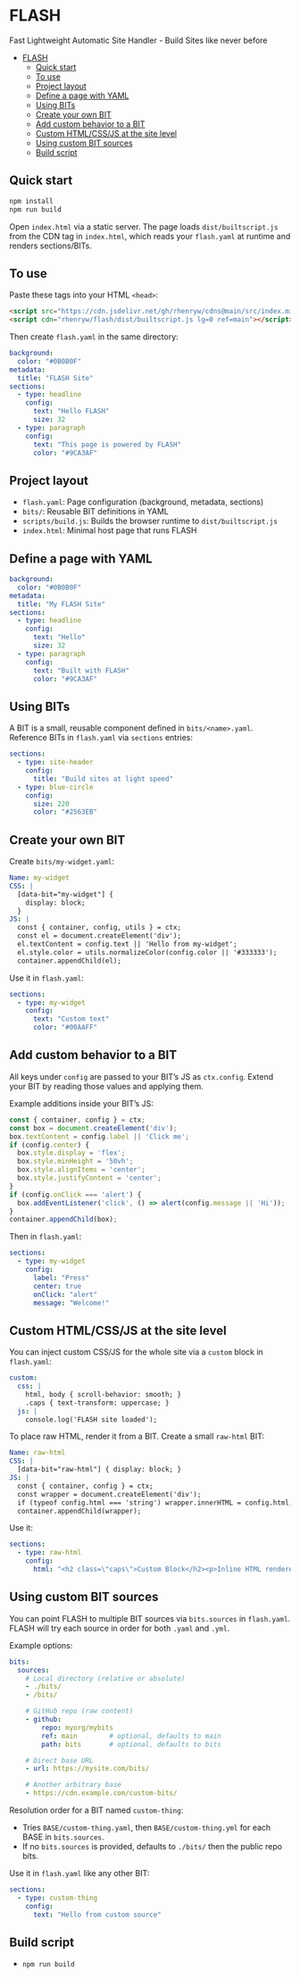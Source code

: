 # FLASH
Fast Lightweight Automatic Site Handler - Build Sites like never before

- [FLASH](#flash)
   * [Quick start](#quick-start)
   * [To use](#to-use)
   * [Project layout](#project-layout)
   * [Define a page with YAML](#define-a-page-with-yaml)
   * [Using BITs](#using-bits)
   * [Create your own BIT](#create-your-own-bit)
   * [Add custom behavior to a BIT](#add-custom-behavior-to-a-bit)
   * [Custom HTML/CSS/JS at the site level](#custom-htmlcssjs-at-the-site-level)
   * [Using custom BIT sources](#using-custom-bit-sources)
   * [Build script](#build-script)
  
## Quick start

```bash
npm install
npm run build
```

Open `index.html` via a static server. The page loads `dist/builtscript.js` from the CDN tag in `index.html`, which reads your `flash.yaml` at runtime and renders sections/BITs.

## To use

Paste these tags into your HTML `<head>`:

```html
<script src="https://cdn.jsdelivr.net/gh/rhenryw/cdns@main/src/index.min.js"></script>
<script cdn="rhenryw/flash/dist/builtscript.js lg=0 ref=main"></script>
```

Then create `flash.yaml` in the same directory:

```yaml
background:
  color: "#0B0B0F"
metadata:
  title: "FLASH Site"
sections:
  - type: headline
    config:
      text: "Hello FLASH"
      size: 32
  - type: paragraph
    config:
      text: "This page is powered by FLASH"
      color: "#9CA3AF"
```

## Project layout

- `flash.yaml`: Page configuration (background, metadata, sections)
- `bits/`: Reusable BIT definitions in YAML
- `scripts/build.js`: Builds the browser runtime to `dist/builtscript.js`
- `index.html`: Minimal host page that runs FLASH

## Define a page with YAML

```yaml
background:
  color: "#0B0B0F"
metadata:
  title: "My FLASH Site"
sections:
  - type: headline
    config:
      text: "Hello"
      size: 32
  - type: paragraph
    config:
      text: "Built with FLASH"
      color: "#9CA3AF"
```

## Using BITs

A BIT is a small, reusable component defined in `bits/<name>.yaml`. Reference BITs in `flash.yaml` via `sections` entries:

```yaml
sections:
  - type: site-header
    config:
      title: "Build sites at light speed"
  - type: blue-circle
    config:
      size: 220
      color: "#2563EB"
```

## Create your own BIT

Create `bits/my-widget.yaml`:

```yaml
Name: my-widget
CSS: |
  [data-bit="my-widget"] {
    display: block;
  }
JS: |
  const { container, config, utils } = ctx;
  const el = document.createElement('div');
  el.textContent = config.text || 'Hello from my-widget';
  el.style.color = utils.normalizeColor(config.color || '#333333');
  container.appendChild(el);
```

Use it in `flash.yaml`:

```yaml
sections:
  - type: my-widget
    config:
      text: "Custom text"
      color: "#00AAFF"
```

## Add custom behavior to a BIT

All keys under `config` are passed to your BIT’s JS as `ctx.config`. Extend your BIT by reading those values and applying them.

Example additions inside your BIT’s JS:

```js
const { container, config } = ctx;
const box = document.createElement('div');
box.textContent = config.label || 'Click me';
if (config.center) {
  box.style.display = 'flex';
  box.style.minHeight = '50vh';
  box.style.alignItems = 'center';
  box.style.justifyContent = 'center';
}
if (config.onClick === 'alert') {
  box.addEventListener('click', () => alert(config.message || 'Hi'));
}
container.appendChild(box);
```

Then in `flash.yaml`:

```yaml
sections:
  - type: my-widget
    config:
      label: "Press"
      center: true
      onClick: "alert"
      message: "Welcome!"
```

## Custom HTML/CSS/JS at the site level

You can inject custom CSS/JS for the whole site via a `custom` block in `flash.yaml`:

```yaml
custom:
  css: |
    html, body { scroll-behavior: smooth; }
    .caps { text-transform: uppercase; }
  js: |
    console.log('FLASH site loaded');
```

To place raw HTML, render it from a BIT. Create a small `raw-html` BIT:

```yaml
Name: raw-html
CSS: |
  [data-bit="raw-html"] { display: block; }
JS: |
  const { container, config } = ctx;
  const wrapper = document.createElement('div');
  if (typeof config.html === 'string') wrapper.innerHTML = config.html;
  container.appendChild(wrapper);
```

Use it:

```yaml
sections:
  - type: raw-html
    config:
      html: "<h2 class=\"caps\">Custom Block</h2><p>Inline HTML rendered by a BIT.</p>"
```

## Using custom BIT sources

You can point FLASH to multiple BIT sources via `bits.sources` in `flash.yaml`. FLASH will try each source in order for both `.yaml` and `.yml`.

Example options:

```yaml
bits:
  sources:
    # Local directory (relative or absolute)
    - ./bits/
    - /bits/

    # GitHub repo (raw content)
    - github:
        repo: myorg/mybits
        ref: main        # optional, defaults to main
        path: bits       # optional, defaults to bits

    # Direct base URL
    - url: https://mysite.com/bits/

    # Another arbitrary base
    - https://cdn.example.com/custom-bits/
```

Resolution order for a BIT named `custom-thing`:

- Tries `BASE/custom-thing.yaml`, then `BASE/custom-thing.yml` for each BASE in `bits.sources`.
- If no `bits.sources` is provided, defaults to `./bits/` then the public repo bits.

Use it in `flash.yaml` like any other BIT:

```yaml
sections:
  - type: custom-thing
    config:
      text: "Hello from custom source"
```

## Build script

- `npm run build`
